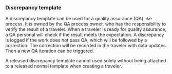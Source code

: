 ### Discrepancy template

A discrepancy template can be used for a quality assurance (QA) like process. It
is owned by the QA process owner, who has the responsibility to verify the
result of a traveler. When a traveler is ready for quality assurance, a QA
personal will check if the result meets the expectation. A discrepancy is logged
if the work does not pass QA, which will be followed by a correction. The
correction will be recorded in the traveler with data updates. Then a new QA
iteration can be triggered.

A released discrepancy template cannot used solely without being attached to a
released normal template when creating a traveler.
